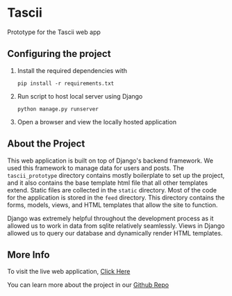 # Tascii
Prototype for the Tascii web app

## Configuring the project
1. Install the required dependencies with

    ```pip install -r requirements.txt```
    

2. Run script to host local server using Django

    ```python manage.py runserver```

3. Open a browser and view the locally hosted application

## About the Project
This web application is built on top of Django's backend framework. We used this framework to manage data for users and posts. The `tascii_prototype` directory contains mostly boilerplate to set up the project, and it also contains the base template html file that all other templates extend. Static files are collected in the `static` directory. Most of the code for the application is stored in the `feed` directory. This directory contains the forms, models, views, and HTML templates that allow the site to function.

Django was extremely helpful throughout the development process as it allowed us to work in data from sqlite relatively seamlessly. Views in Django allowed us to query our database and dynamically render HTML templates. 

## More Info

To visit the live web application, [Click Here](https://calm-plateau-71093.herokuapp.com/)

You can learn more about the project in our [Github Repo](https://github.com/alexracape/tascii)
